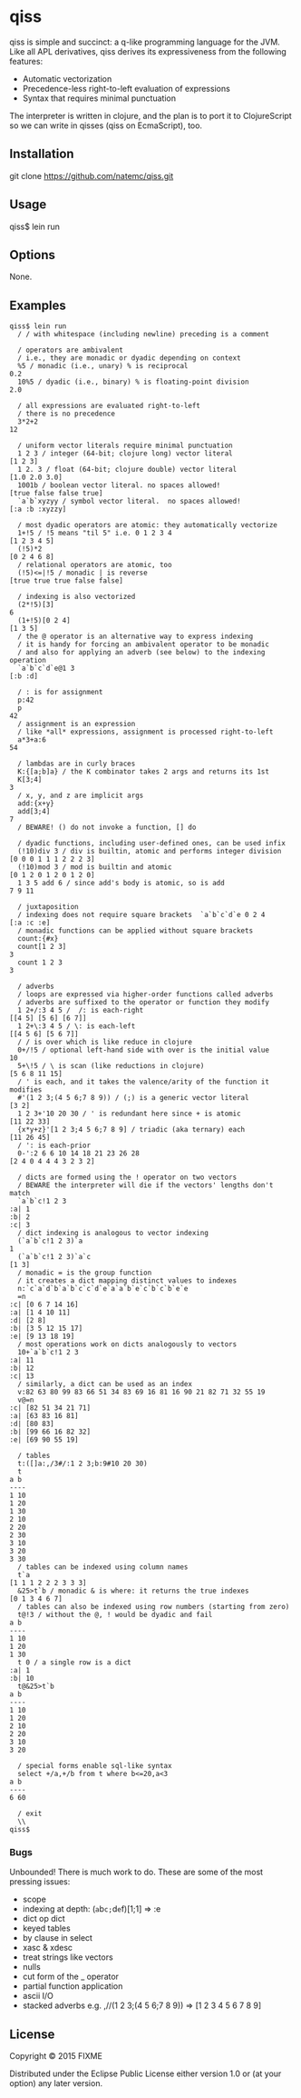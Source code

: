 # qiss

qiss is simple and succinct: a q-like programming language for the
JVM.  Like all APL derivatives, qiss derives its expressiveness from
the following features:

* Automatic vectorization
* Precedence-less right-to-left evaluation of expressions
* Syntax that requires minimal punctuation

The interpreter is written in clojure, and the plan is to port it to
ClojureScript so we can write in qisses (qiss on EcmaScript), too.

## Installation

git clone https://github.com/natemc/qiss.git

## Usage

qiss$ lein run 

## Options

None.

## Examples

```
qiss$ lein run 
  / / with whitespace (including newline) preceding is a comment

  / operators are ambivalent
  / i.e., they are monadic or dyadic depending on context
  %5 / monadic (i.e., unary) % is reciprocal
0.2
  10%5 / dyadic (i.e., binary) % is floating-point division
2.0

  / all expressions are evaluated right-to-left
  / there is no precedence
  3*2+2
12

  / uniform vector literals require minimal punctuation
  1 2 3 / integer (64-bit; clojure long) vector literal
[1 2 3]
  1 2. 3 / float (64-bit; clojure double) vector literal
[1.0 2.0 3.0]
  1001b / boolean vector literal. no spaces allowed!
[true false false true]
  `a`b`xyzyy / symbol vector literal.  no spaces allowed!
[:a :b :xyzzy]
  
  / most dyadic operators are atomic: they automatically vectorize
  1+!5 / !5 means "til 5" i.e. 0 1 2 3 4
[1 2 3 4 5]
  (!5)*2
[0 2 4 6 8]
  / relational operators are atomic, too
  (!5)<=|!5 / monadic | is reverse
[true true true false false]

  / indexing is also vectorized
  (2*!5)[3]
6
  (1+!5)[0 2 4]
[1 3 5]
  / the @ operator is an alternative way to express indexing
  / it is handy for forcing an ambivalent operator to be monadic
  / and also for applying an adverb (see below) to the indexing operation
  `a`b`c`d`e@1 3
[:b :d]

  / : is for assignment
  p:42
  p
42
  / assignment is an expression
  / like *all* expressions, assignment is processed right-to-left
  a*3+a:6
54

  / lambdas are in curly braces
  K:{[a;b]a} / the K combinator takes 2 args and returns its 1st
  K[3;4]
3
  / x, y, and z are implicit args
  add:{x+y}
  add[3;4]
7
  / BEWARE! () do not invoke a function, [] do

  / dyadic functions, including user-defined ones, can be used infix
  (!10)div 3 / div is builtin, atomic and performs integer division
[0 0 0 1 1 1 2 2 2 3]
  (!10)mod 3 / mod is builtin and atomic
[0 1 2 0 1 2 0 1 2 0]
  1 3 5 add 6 / since add's body is atomic, so is add
7 9 11

  / juxtaposition
  / indexing does not require square brackets  `a`b`c`d`e 0 2 4
[:a :c :e]
  / monadic functions can be applied without square brackets
  count:{#x}
  count[1 2 3]
3
  count 1 2 3
3

  / adverbs
  / loops are expressed via higher-order functions called adverbs
  / adverbs are suffixed to the operator or function they modify
  1 2+/:3 4 5 /  /: is each-right
[[4 5] [5 6] [6 7]]
  1 2+\:3 4 5 / \: is each-left
[[4 5 6] [5 6 7]]
  / / is over which is like reduce in clojure
  0+/!5 / optional left-hand side with over is the initial value
10
  5+\!5 / \ is scan (like reductions in clojure)
[5 6 8 11 15]
  / ' is each, and it takes the valence/arity of the function it modifies
  #'(1 2 3;(4 5 6;7 8 9)) / (;) is a generic vector literal
[3 2]
  1 2 3+'10 20 30 / ' is redundant here since + is atomic
[11 22 33]
  {x*y+z}'[1 2 3;4 5 6;7 8 9] / triadic (aka ternary) each
[11 26 45]
  / ': is each-prior
  0-':2 6 6 10 14 18 21 23 26 28
[2 4 0 4 4 4 3 2 3 2]

  / dicts are formed using the ! operator on two vectors
  / BEWARE the interpreter will die if the vectors' lengths don't match 
  `a`b`c!1 2 3
:a| 1
:b| 2
:c| 3
  / dict indexing is analogous to vector indexing
  (`a`b`c!1 2 3)`a
1
  (`a`b`c!1 2 3)`a`c
[1 3]
  / monadic = is the group function
  / it creates a dict mapping distinct values to indexes
  n:`c`a`d`b`a`b`c`c`d`e`a`a`b`e`c`b`c`b`e`e
  =n
:c| [0 6 7 14 16]
:a| [1 4 10 11]
:d| [2 8]
:b| [3 5 12 15 17]
:e| [9 13 18 19]
  / most operations work on dicts analogously to vectors
  10+`a`b`c!1 2 3
:a| 11
:b| 12
:c| 13
  / similarly, a dict can be used as an index
  v:82 63 80 99 83 66 51 34 83 69 16 81 16 90 21 82 71 32 55 19
  v@=n
:c| [82 51 34 21 71]
:a| [63 83 16 81]
:d| [80 83]
:b| [99 66 16 82 32]
:e| [69 90 55 19]

  / tables
  t:([]a:,/3#/:1 2 3;b:9#10 20 30)
  t
a b
----
1 10 
1 20 
1 30 
2 10 
2 20 
2 30 
3 10 
3 20 
3 30
  / tables can be indexed using column names
  t`a
[1 1 1 2 2 2 3 3 3]
  &25>t`b / monadic & is where: it returns the true indexes
[0 1 3 4 6 7]
  / tables can also be indexed using row numbers (starting from zero)
  t@!3 / without the @, ! would be dyadic and fail
a b 
----
1 10 
1 20 
1 30
  t 0 / a single row is a dict
:a| 1
:b| 10
  t@&25>t`b
a b
----
1 10 
1 20 
2 10 
2 20 
3 10 
3 20 

  / special forms enable sql-like syntax
  select +/a,+/b from t where b<=20,a<3
a b
----
6 60

  / exit
  \\
qiss$
```

### Bugs

Unbounded!  There is much work to do.  These are some of the most
pressing issues:

* scope
* indexing at depth: (`a`b`c;`d`e`f)[1;1] => :e
* dict op dict
* keyed tables
* by clause in select
* xasc & xdesc
* treat strings like vectors
* nulls
* cut form of the _ operator
* partial function application
* ascii I/O
* stacked adverbs e.g. ,//(1 2 3;(4 5 6;7 8 9)) => [1 2 3 4 5 6 7 8 9]

## License

Copyright © 2015 FIXME

Distributed under the Eclipse Public License either version 1.0 or (at
your option) any later version.
